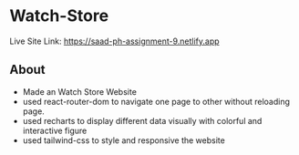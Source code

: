 # Watch-Store

Live Site Link: <https://saad-ph-assignment-9.netlify.app>

## About

-   Made an Watch Store Website
-   used react-router-dom to navigate one page to other without reloading page.
-   used recharts to display different data visually with colorful and interactive figure
-   used tailwind-css to style and responsive the website
